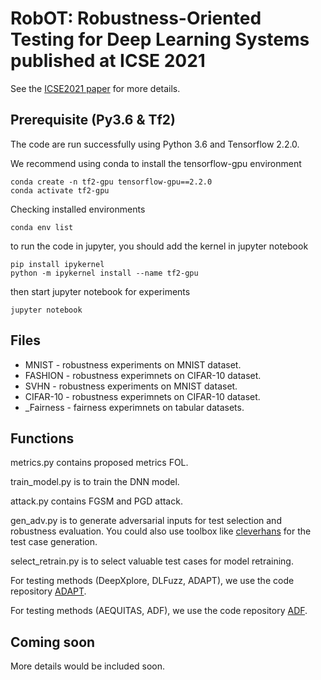 # RobOT: Robustness-Oriented Testing for Deep Learning Systems published at ICSE 2021
See the <a href="https://arxiv.org/pdf/2102.05913.pdf" target="_blank">ICSE2021 paper</a>  for more details. 

## Prerequisite (Py3.6 & Tf2)
The code are run successfully using Python 3.6 and Tensorflow 2.2.0.

We recommend using conda to install the tensorflow-gpu environment
```shell
conda create -n tf2-gpu tensorflow-gpu==2.2.0
conda activate tf2-gpu
```

Checking installed environments
```shell
conda env list
```

to run the code in jupyter, you should add the kernel in jupyter notebook 
```
pip install ipykernel
python -m ipykernel install --name tf2-gpu
```

then start jupyter notebook for experiments
```
jupyter notebook
```

## Files
- MNIST - robustness experiments on MNIST dataset.
- FASHION - robustness experimnets on CIFAR-10 dataset.
- SVHN - robustness experiments on MNIST dataset.
- CIFAR-10 - robustness experimnets on CIFAR-10 dataset.
- _Fairness - fairness experimnets on tabular datasets. 


## Functions
metrics.py contains proposed metrics FOL. 

train_model.py is to train the DNN model.

attack.py contains FGSM and PGD attack. 

gen_adv.py is to generate adversarial inputs for test selection and robustness evaluation. You could also use toolbox like <a href="https://github.com/cleverhans-lab/cleverhans" target="_blank">cleverhans</a> for the test case generation. 

select_retrain.py is to select valuable test cases for model retraining. 


For testing methods (DeepXplore, DLFuzz, ADAPT), we use the code repository <a href="https://github.com/kupl/ADAPT" target="_blank">ADAPT</a>. 

For testing methods (AEQUITAS, ADF), we use the code repository <a href="https://github.com/pxzhang94/ADF" target="_blank">ADF</a>. 

## Coming soon
More details would be included soon. 





